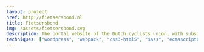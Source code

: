 ```yaml
---
layout: project
href: http://fietsersbond.nl
title: Fietsersbond
img: /assets/fietsersbond.svg
description: The portal website of the Dutch cyclists union, with subsites for local departments. Built with Worpress custom theme platform (Perikles), with advanced custom components and templates, using webpack, sass and ecmascript.
techniques: ["wordpress", "webpack", "css3-html5", "sass", "ecmascript6"]
---
```

